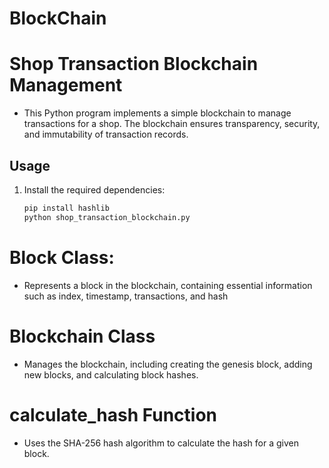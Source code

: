 # BlockChain
# Shop Transaction Blockchain Management
- This Python program implements a simple blockchain to manage transactions for a shop. The blockchain ensures transparency, security, and immutability of transaction records.
## Usage
1. Install the required dependencies:
   ```bash
   pip install hashlib
   python shop_transaction_blockchain.py
# Block Class:
- Represents a block in the blockchain, containing essential information such as index, timestamp, transactions, and hash
# Blockchain Class
- Manages the blockchain, including creating the genesis block, adding new blocks, and calculating block hashes.
# calculate_hash Function
- Uses the SHA-256 hash algorithm to calculate the hash for a given block.

